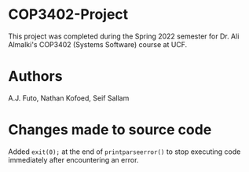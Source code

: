 # COP3402-Project
This project was completed during the Spring 2022 semester for Dr. Ali Almalki's COP3402 (Systems Software) course at UCF.

# Authors
A.J. Futo, Nathan Kofoed, Seif Sallam

# Changes made to source code
Added `exit(0);` at the end of `printparseerror()` to stop executing code immediately after encountering an error.
